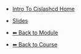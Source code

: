 - [Intro To Cislashcd Home](./README.md)

- [Slides](./Slides.md "Slides")

- [⬅ Back to Module](../README.md)
- [⬅ Back to Course](../../README.md)
